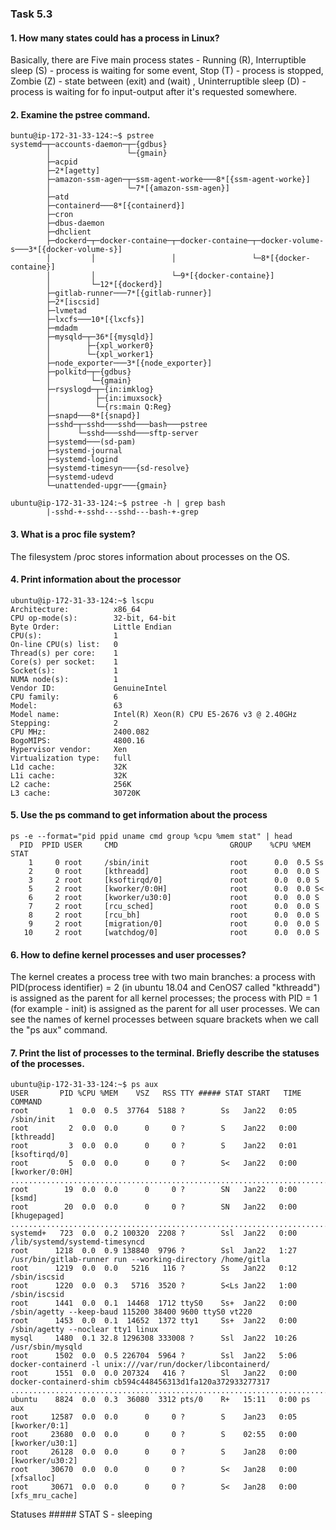 ### Task 5.3  

#### 1. How many states could has a process in Linux?  

Basically, there are Five main process states - Running (R), Interruptible sleep (S) - process is waiting for some event, Stop (T) - process is stopped, Zombie (Z) - state between (exit) and (wait) , Uninterruptible sleep (D) - process is waiting for fo input-output after it's requested somewhere.  

#### 2. Examine the pstree command.  
```
buntu@ip-172-31-33-124:~$ pstree
systemd─┬─accounts-daemon─┬─{gdbus}
        │                 └─{gmain}
        ├─acpid
        ├─2*[agetty]
        ├─amazon-ssm-agen─┬─ssm-agent-worke───8*[{ssm-agent-worke}]
        │                 └─7*[{amazon-ssm-agen}]
        ├─atd
        ├─containerd───8*[{containerd}]
        ├─cron
        ├─dbus-daemon
        ├─dhclient
        ├─dockerd─┬─docker-containe─┬─docker-containe─┬─docker-volume-s───3*[{docker-volume-s}]
        │         │                 │                 └─8*[{docker-containe}]
        │         │                 └─9*[{docker-containe}]
        │         └─12*[{dockerd}]
        ├─gitlab-runner───7*[{gitlab-runner}]
        ├─2*[iscsid]
        ├─lvmetad
        ├─lxcfs───10*[{lxcfs}]
        ├─mdadm
        ├─mysqld─┬─36*[{mysqld}]
        │        ├─{xpl_worker0}
        │        └─{xpl_worker1}
        ├─node_exporter───3*[{node_exporter}]
        ├─polkitd─┬─{gdbus}
        │         └─{gmain}
        ├─rsyslogd─┬─{in:imklog}
        │          ├─{in:imuxsock}
        │          └─{rs:main Q:Reg}
        ├─snapd───8*[{snapd}]
        ├─sshd─┬─sshd───sshd───bash───pstree
        │      └─sshd───sshd───sftp-server
        ├─systemd───(sd-pam)
        ├─systemd-journal
        ├─systemd-logind
        ├─systemd-timesyn───{sd-resolve}
        ├─systemd-udevd
        └─unattended-upgr───{gmain}

ubuntu@ip-172-31-33-124:~$ pstree -h | grep bash
        |-sshd-+-sshd---sshd---bash-+-grep
```

#### 3. What is a proc file system?  
The filesystem /proc stores information about processes on the OS.  

#### 4. Print information about the processor  
```
ubuntu@ip-172-31-33-124:~$ lscpu
Architecture:          x86_64
CPU op-mode(s):        32-bit, 64-bit
Byte Order:            Little Endian
CPU(s):                1
On-line CPU(s) list:   0
Thread(s) per core:    1
Core(s) per socket:    1
Socket(s):             1
NUMA node(s):          1
Vendor ID:             GenuineIntel
CPU family:            6
Model:                 63
Model name:            Intel(R) Xeon(R) CPU E5-2676 v3 @ 2.40GHz
Stepping:              2
CPU MHz:               2400.082
BogoMIPS:              4800.16
Hypervisor vendor:     Xen
Virtualization type:   full
L1d cache:             32K
L1i cache:             32K
L2 cache:              256K
L3 cache:              30720K
```

#### 5. Use the ps command to get information about the process  
```
ps -e --format="pid ppid uname cmd group %cpu %mem stat" | head
  PID  PPID USER     CMD                         GROUP    %CPU %MEM STAT
    1     0 root     /sbin/init                  root      0.0  0.5 Ss
    2     0 root     [kthreadd]                  root      0.0  0.0 S
    3     2 root     [ksoftirqd/0]               root      0.0  0.0 S
    5     2 root     [kworker/0:0H]              root      0.0  0.0 S<
    6     2 root     [kworker/u30:0]             root      0.0  0.0 S
    7     2 root     [rcu_sched]                 root      0.0  0.0 S
    8     2 root     [rcu_bh]                    root      0.0  0.0 S
    9     2 root     [migration/0]               root      0.0  0.0 S
   10     2 root     [watchdog/0]                root      0.0  0.0 S
```

#### 6. How to define kernel processes and user processes?  
The kernel creates a process tree with two main branches: a process with PID(process identifier) = 2 (in ubuntu 18.04 and CenOS7 called "kthreadd") is assigned as the parent for all kernel processes; the process with PID = 1 (for example - init) is assigned as the parent for all user processes. We can see the names of kernel processes between square brackets when we call the "ps aux" command.  

#### 7. Print the list of processes to the terminal. Briefly describe the statuses of the processes.  
```
ubuntu@ip-172-31-33-124:~$ ps aux
USER       PID %CPU %MEM    VSZ   RSS TTY ##### STAT START   TIME COMMAND
root         1  0.0  0.5  37764  5188 ?        Ss   Jan22   0:05 /sbin/init
root         2  0.0  0.0      0     0 ?        S    Jan22   0:00 [kthreadd]
root         3  0.0  0.0      0     0 ?        S    Jan22   0:01 [ksoftirqd/0]
root         5  0.0  0.0      0     0 ?        S<   Jan22   0:00 [kworker/0:0H]
................................................................................
root        19  0.0  0.0      0     0 ?        SN   Jan22   0:00 [ksmd]
root        20  0.0  0.0      0     0 ?        SN   Jan22   0:00 [khugepaged]
................................................................................
systemd+   723  0.0  0.2 100320  2208 ?        Ssl  Jan22   0:00 /lib/systemd/systemd-timesyncd
root      1218  0.0  0.9 138840  9796 ?        Ssl  Jan22   1:27 /usr/bin/gitlab-runner run --working-directory /home/gitla
root      1219  0.0  0.0   5216   116 ?        Ss   Jan22   0:12 /sbin/iscsid
root      1220  0.0  0.3   5716  3520 ?        S<Ls Jan22   1:00 /sbin/iscsid
root      1441  0.0  0.1  14468  1712 ttyS0    Ss+  Jan22   0:00 /sbin/agetty --keep-baud 115200 38400 9600 ttyS0 vt220
root      1453  0.0  0.1  14652  1372 tty1     Ss+  Jan22   0:00 /sbin/agetty --noclear tty1 linux
mysql     1480  0.1 32.8 1296308 333008 ?      Ssl  Jan22  10:26 /usr/sbin/mysqld
root      1502  0.0  0.5 226704  5964 ?        Ssl  Jan22   5:06 docker-containerd -l unix:///var/run/docker/libcontainerd/
root      1551  0.0  0.0 207324   416 ?        Sl   Jan22   0:00 docker-containerd-shim cb594c448456313d1fa120a372933277317
................................................................................
ubuntu    8824  0.0  0.3  36080  3312 pts/0    R+   15:11   0:00 ps aux
root     12587  0.0  0.0      0     0 ?        S    Jan23   0:05 [kworker/0:1]
root     23680  0.0  0.0      0     0 ?        S    02:55   0:00 [kworker/u30:1]
root     26128  0.0  0.0      0     0 ?        S    Jan28   0:00 [kworker/u30:2]
root     30670  0.0  0.0      0     0 ?        S<   Jan28   0:00 [xfsalloc]
root     30671  0.0  0.0      0     0 ?        S<   Jan28   0:00 [xfs_mru_cache]
```
Statuses ##### STAT
S - sleeping

